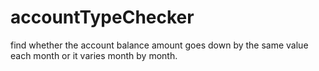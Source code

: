 # accountTypeChecker
find whether the account balance amount goes down by the same value each month or it varies month by month.
